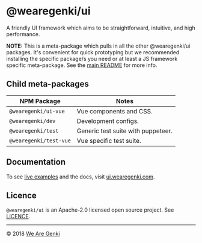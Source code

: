 # @wearegenki/ui

A friendly UI framework which aims to be straightforward, intuitive, and high performance.

**NOTE:** This is a meta-package which pulls in all the other @wearegenki/ui packages. It's convenient for quick prototyping but we recommended installing the specific package/s you need or at least a JS framework specific meta-package. See the [main README](https://github.com/WeAreGenki/ui/blob/master/README.md) for more info.

## Child meta-packages

| NPM Package | Notes |
|---------|-------|
| `@wearegenki/ui-vue` | Vue components and CSS. |
| `@wearegenki/dev` | Development configs. |
| `@wearegenki/test` | Generic test suite with puppeteer. |
| `@wearegenki/test-vue` | Vue specific test suite. |

## Documentation

To see [live examples](https://ui.wearegenki.com/examples) and the docs, visit [ui.wearegenki.com](https://ui.wearegenki.com).

## Licence

`@wearegenki/ui` is an Apache-2.0 licensed open source project. See [LICENCE](https://github.com/WeAreGenki/ui/blob/master/LICENCE).

-----

© 2018 [We Are Genki](https://wearegenki.com)
